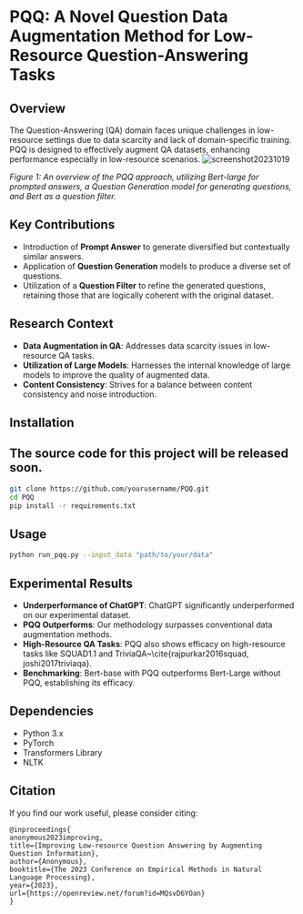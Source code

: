 # PQQ: A Novel Question Data Augmentation Method for Low-Resource Question-Answering Tasks

## Overview

The Question-Answering (QA) domain faces unique challenges in low-resource settings due to data scarcity and lack of domain-specific training. PQQ is designed to effectively augment QA datasets, enhancing performance especially in low-resource scenarios.
![screenshot20231019](https://github.com/andongBlue/PQQ_QA/assets/33241971/bec6b819-ccff-4124-8509-38ed4b26b37a)

*Figure 1: An overview of the PQQ approach, utilizing Bert-large for prompted answers, a Question Generation model for generating questions, and Bert as a question filter.*

## Key Contributions

- Introduction of **Prompt Answer** to generate diversified but contextually similar answers.
- Application of **Question Generation** models to produce a diverse set of questions.
- Utilization of a **Question Filter** to refine the generated questions, retaining those that are logically coherent with the original dataset.

## Research Context

- **Data Augmentation in QA**: Addresses data scarcity issues in low-resource QA tasks.
- **Utilization of Large Models**: Harnesses the internal knowledge of large models to improve the quality of augmented data.
- **Content Consistency**: Strives for a balance between content consistency and noise introduction.


## Installation
## The source code for this project will be released soon.
```bash
git clone https://github.com/yourusername/PQQ.git
cd PQQ
pip install -r requirements.txt
```

## Usage

```bash
python run_pqq.py --input_data "path/to/your/data"
```

## Experimental Results

- **Underperformance of ChatGPT**: ChatGPT significantly underperformed on our experimental dataset.
- **PQQ Outperforms**: Our methodology surpasses conventional data augmentation methods.
- **High-Resource QA Tasks**: PQQ also shows efficacy on high-resource tasks like SQUAD1.1 and TriviaQA~\cite{rajpurkar2016squad, joshi2017triviaqa}.
- **Benchmarking**: Bert-base with PQQ outperforms Bert-Large without PQQ, establishing its efficacy.

## Dependencies

- Python 3.x
- PyTorch
- Transformers Library
- NLTK

## Citation
If you find our work useful, please consider citing:
```
@inproceedings{
anonymous2023improving,
title={Improving Low-resource Question Answering by Augmenting Question Information},
author={Anonymous},
booktitle={The 2023 Conference on Empirical Methods in Natural Language Processing},
year={2023},
url={https://openreview.net/forum?id=MQsvD6YOan}
}
```


